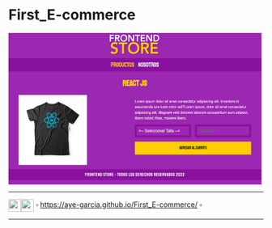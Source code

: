 # First_E-commerce

<img src="https://github.com/Aye-Garcia/First_E-commerce/blob/main/img/frontendStore.png" width="500" height="300" align="center">   

---


<img src="https://cdn-icons-png.flaticon.com/512/5968/5968267.png" width="25" height="25" align="center"><img src="https://cdn-icons-png.flaticon.com/512/919/919826.png" width="25" height="25" align="center"> ▫ https://aye-garcia.github.io/First_E-commerce/ ▫

---

